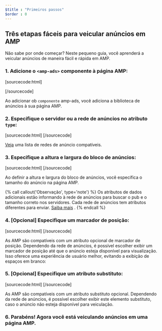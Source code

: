 ```yaml
---
$title : "Primeiros passos"
$order : 0
---
```


## Três etapas fáceis para veicular anúncios em AMP

Não sabe por onde começar? Neste pequeno guia, você aprenderá a veicular anúncios de maneira fácil e rápida em AMP.

###  1. Adicione o `<amp-ads>` componente à página AMP:

[sourcecode:html]

<script async custom-element="amp-ad" src="https://cdn.ampproject.org/v0/amp-ad-0.1.js"></script>

[/sourcecode]

 Ao adicionar ob `componente` amp-ads, você adiciona a biblioteca de anúncios à sua página AMP.

###  2. Especifique o servidor ou a rede de anúncios no atributo `type`:

[sourcecode:html]
<amp-ad
type="a9">
</amp-ad>
[/sourcecode]

[Veja](/pt_br/docs/ads_analytics/ads_vendors.html) uma lista de redes de anúncio compatíveis.

### 3. Especifique a altura e largura do bloco de anúncios:

[sourcecode:html]
<amp-ad width="300"
height="250"
type="a9"
data-aax_size="300x250"
data-aax_pubname="test123"
data-aax_src="302">
</amp-ad>
[/sourcecode]

Ao definir a altura e largura do bloco de anúncios, você especifica o tamanho do anúncio na página AMP.

{% call callout('Observação', type='note') %}
 Os atributos de dados adicionais estão informando à rede de anúncios para buscar o pub e o tamanho correto nos servidores. Cada rede de anúncios tem atributos diferentes para enviar. [Saiba mais](/pt_br/docs/ads_analytics/ads_vendors.html)
. {% endcall %}

###  4. [Opcional] Especifique um marcador de posição:

[sourcecode:html]
<amp-ad width="300"
height="200"
type="doubleclick"
data-slot="/4119129/doesnt-exist">
<amp-img placeholder src="placeholder-image.jpg"></amp-img>
</amp-ad>
[/sourcecode]

As AMP são compatíveis com um atributo opcional de marcador de posição. Dependendo da rede de anúncios, é possível escolher exibir um marcador de posição até que o anúncio esteja disponível para visualização. Isso oferece uma experiência de usuário melhor, evitando a exibição de espaços em branco:

###  5. [Opcional] Especifique um atributo substituto:

[sourcecode:html]
<amp-ad width="300"
height="200"
type="doubleclick"
data-slot="/4119129/doesnt-exist">
<amp-img fallback src="fallback-image.jpg"></amp-img>
</amp-ad>
[/sourcecode]

As AMP são compatíveis com um atributo substituto opcional. Dependendo da rede de anúncios, é possível escolher exibir este elemento substituto, caso o anúncio não esteja disponível para veiculação.

### 6. Parabéns! Agora você está veiculando anúncios em uma página AMP.

